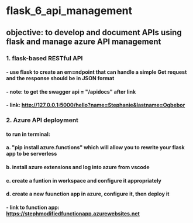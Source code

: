 # flask_6_api_management

## objective: to develop and document APIs using flask and manage azure API management

### 1. flask-based RESTful API

#### - use flask to create an em=ndpoint that can handle a simple Get request and the response should be in JSON format

#### - note: to get the swagger api = "/apidocs" after link

#### - link: http://127.0.0.1:5000/hello?name=Stephanie&lastname=Ogbebor



### 2. Azure API deployment

#### to run in terminal:


#### a. "pip install azure.functions" which will allow you to rewrite your flask app to be serverless

#### b. install azure extensions and log into azure from vscode

#### c. create a funtion in workspace and configure it appropriately

#### d. create a new fuunction app in azure, configure it, then deploy it

#### - link to function app: https://stephmodifiedfunctionapp.azurewebsites.net

